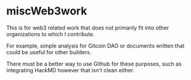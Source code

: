 # miscWeb3work
This is for web3 related work that does not primarily fit into other organizations to which I contribute.  

For example, simple analysis for Gitcoin DAO or documents written that could be useful for other builders.  

There must be a better way to use Github for these purposes, such as integrating HackMD however that isn't clean either.

